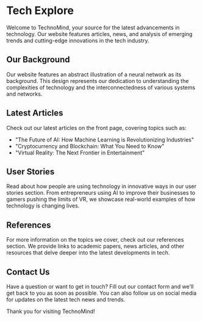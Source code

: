 <!--font:Montserrat-->

# Tech Explore

Welcome to TechnoMind, your source for the latest advancements in technology. Our website features articles, news, and analysis of emerging trends and cutting-edge innovations in the tech industry.

## Our Background

Our website features an abstract illustration of a neural network as its background. This design represents our dedication to understanding the complexities of technology and the interconnectedness of various systems and networks.

## Latest Articles

Check out our latest articles on the front page, covering topics such as:

- "The Future of AI: How Machine Learning is Revolutionizing Industries"
- "Cryptocurrency and Blockchain: What You Need to Know"
- "Virtual Reality: The Next Frontier in Entertainment"

## User Stories

Read about how people are using technology in innovative ways in our user stories section. From entrepreneurs using AI to improve their businesses to gamers pushing the limits of VR, we showcase real-world examples of how technology is changing lives.

## References

For more information on the topics we cover, check out our references section. We provide links to academic papers, news articles, and other resources that delve deeper into the latest developments in tech.

## Contact Us

Have a question or want to get in touch? Fill out our contact form and we'll get back to you as soon as possible. You can also follow us on social media for updates on the latest tech news and trends.

Thank you for visiting TechnoMind!

<!--

Write me content for website with wallpaper which alt text is:

"An abstract illustration of a neural network, with intricate lines and a dark and technological color palette."

The name/title of the page should not be 1:1 copy of the alt text but rather a real content of the website which is using this wallpaper.

- Use markdown format 
- Start with heading
- Heading should be short and concise
- The content should look like a real website 
- The website should not be about the wallpaper, wallpaper is just a related background
- Heading should be contain work "wallpaper" or "background"
- Include real sections like references, contact, user stories, etc. use things relevant to the page purpose.
- Feel free to use structure like headings, bullets, numbering, blockquotes, paragraphs, horizontal lines, etc.
- You can use formatting like bold or _italic_
- You can include UTF-8 emojis
- Links should be only #hash anchors (and you can refer to the document itself)
- Do not include images


---


# TechnoMind - A Wallpaper for Tech Enthusiasts

Welcome to TechnoMind, a website dedicated to exploring the latest advancements in technology. Our website features articles, news, and analysis of the tech industry, with a focus on emerging trends and cutting-edge innovations.

## Our Background

Our wallpaper is an abstract illustration of a neural network, with intricate lines and a dark and technological color palette. This wallpaper represents our commitment to exploring the complex inner workings of technology and the interconnectedness of various systems and networks.

## Latest Articles

Check out our latest articles on the front page, including:

- "The Future of AI: How Machine Learning is Revolutionizing Industries"
- "Cryptocurrency and Blockchain: What You Need to Know"
- "Virtual Reality: The Next Frontier in Entertainment"

## User Stories

Read about how people are using technology in innovative ways in our user stories section. From entrepreneurs using AI to improve their businesses to gamers pushing the limits of VR, we showcase real-world examples of how technology is changing lives.

## References

For more information on the topics we cover, check out our references section. We provide links to academic papers, news articles, and other resources that delve deeper into the latest developments in tech.

## Contact Us

Have a question or want to get in touch? Fill out our contact form and we'll get back to you as soon as possible. You can also follow us on social media for updates on the latest tech news and trends.

Thank you for visiting TechnoMind!


---


Heading should not include word "wallpaper". The website should not be about the wallpaper itself, wallpaper is just a related background, rewrite whole content.


---


# TechnoMind - Exploring the Complexities of Technology

Welcome to TechnoMind, a website dedicated to exploring the latest advancements in technology. Our website features articles, news, and analysis of the tech industry, with a focus on emerging trends and cutting-edge innovations.

## Our Background

Our website features an abstract illustration of a neural network as its background. This intricate design represents our commitment to exploring the complex inner workings of technology and the interconnectedness of various systems and networks.

## Latest Articles

Check out our latest articles on the front page, including:

- "The Future of AI: How Machine Learning is Revolutionizing Industries"
- "Cryptocurrency and Blockchain: What You Need to Know"
- "Virtual Reality: The Next Frontier in Entertainment"

## User Stories

Read about how people are using technology in innovative ways in our user stories section. From entrepreneurs using AI to improve their businesses to gamers pushing the limits of VR, we showcase real-world examples of how technology is changing lives.

## References

For more information on the topics we cover, check out our references section. We provide links to academic papers, news articles, and other resources that delve deeper into the latest developments in tech.

## Contact Us

Have a question or want to get in touch? Fill out our contact form and we'll get back to you as soon as possible. You can also follow us on social media for updates on the latest tech news and trends.

Thank you for visiting TechnoMind!


---


Heading is too long, rewrite whole content.


---


# TechnoMind - Exploring Technology's Complexities

Welcome to TechnoMind, a website dedicated to exploring the latest advancements in technology. Our articles, news, and analysis focus on emerging trends and cutting-edge innovations in the tech industry.

## Our Background

Our website features an abstract illustration of a neural network as its background. This intricate design represents our commitment to understanding the complex inner workings of technology and the interconnectedness of various systems and networks.

## Latest Articles

Check out our latest articles on the front page, covering topics such as:

- "The Future of AI: How Machine Learning is Revolutionizing Industries"
- "Cryptocurrency and Blockchain: What You Need to Know"
- "Virtual Reality: The Next Frontier in Entertainment"

## User Stories

Read about how people are using technology in innovative ways in our user stories section. From entrepreneurs using AI to improve their businesses to gamers pushing the limits of VR, we showcase real-world examples of how technology is changing lives.

## References

For more information on the topics we cover, check out our references section. We provide links to academic papers, news articles, and other resources that delve deeper into the latest developments in tech.

## Contact Us

Have a question or want to get in touch? Fill out our contact form and we'll get back to you as soon as possible. You can also follow us on social media for updates on the latest tech news and trends.

Thank you for visiting TechnoMind!


---


Heading is too long, rewrite whole content.


---


# TechnoMind - Exploring the Latest in Tech

Welcome to TechnoMind, your source for the latest advancements in technology. Our website features articles, news, and analysis of emerging trends and cutting-edge innovations in the tech industry.

## Our Background

Our website features an abstract illustration of a neural network as its background. This design represents our dedication to understanding the complexities of technology and the interconnectedness of various systems and networks.

## Latest Articles

Check out our latest articles on the front page, covering topics such as:

- "The Future of AI: How Machine Learning is Revolutionizing Industries"
- "Cryptocurrency and Blockchain: What You Need to Know"
- "Virtual Reality: The Next Frontier in Entertainment"

## User Stories

Read about how people are using technology in innovative ways in our user stories section. From entrepreneurs using AI to improve their businesses to gamers pushing the limits of VR, we showcase real-world examples of how technology is changing lives.

## References

For more information on the topics we cover, check out our references section. We provide links to academic papers, news articles, and other resources that delve deeper into the latest developments in tech.

## Contact Us

Have a question or want to get in touch? Fill out our contact form and we'll get back to you as soon as possible. You can also follow us on social media for updates on the latest tech news and trends.

Thank you for visiting TechnoMind!


---


Write me a Google font which is best fitting for the website.

Pick from the list:
- Futura
- Playfair Display
- Raleway
- Lobster
- Lato
- IBM Plex Sans
- Inter
- Open Sans
- Roboto
- Dancing Script
- Alegreya
- Poppins
- Orbitron
- Barlow Condensed
- Exo 2
- Montserrat
- Great Vibes


Write just the font name nothing else.


---


I recommend using the "Montserrat" font for your website.

-->
